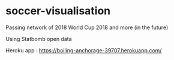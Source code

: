 # soccer-visualisation

Passing network of 2018 World Cup 2018 and more (in the future)

Using Statbomb open data

Heroku app : https://boiling-anchorage-39707.herokuapp.com/
